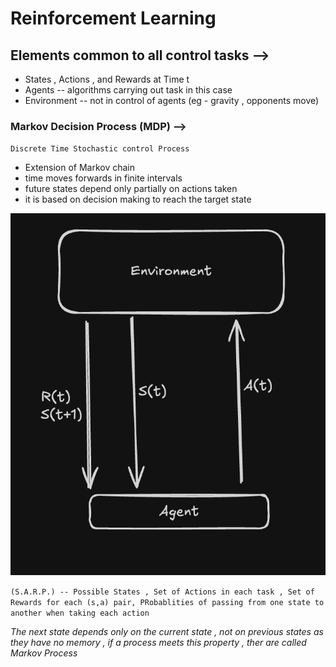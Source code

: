 # Reinforcement Learning

## Elements common to all control tasks -->

- States , Actions , and Rewards at Time t
- Agents -- algorithms carrying out task in this case
- Environment -- not in control of agents (eg - gravity , opponents move)

### Markov Decision Process (MDP) -->

`Discrete Time Stochastic control Process`

- Extension of Markov chain
- time moves forwards in finite intervals
- future states depend only partially on actions taken
- it is based on decision making to reach the target state

![alt text](image.png)

`(S.A.R.P.) -- Possible States , Set of Actions in each task , Set of Rewards for each (s,a) pair, PRobablities of passing from one state to another when taking each action`

_The next state depends only on the current state , not on previous states as they have no memory , if a process meets this property , ther are called Markov Process_

